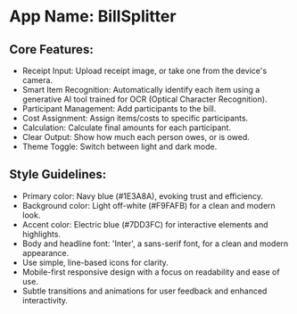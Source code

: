 # **App Name**: BillSplitter

## Core Features:

- Receipt Input: Upload receipt image, or take one from the device's camera.
- Smart Item Recognition: Automatically identify each item using a generative AI tool trained for OCR (Optical Character Recognition).
- Participant Management: Add participants to the bill.
- Cost Assignment: Assign items/costs to specific participants.
- Calculation: Calculate final amounts for each participant.
- Clear Output: Show how much each person owes, or is owed.
- Theme Toggle: Switch between light and dark mode.

## Style Guidelines:

- Primary color: Navy blue (#1E3A8A), evoking trust and efficiency.
- Background color: Light off-white (#F9FAFB) for a clean and modern look.
- Accent color: Electric blue (#7DD3FC) for interactive elements and highlights.
- Body and headline font: 'Inter', a sans-serif font, for a clean and modern appearance.
- Use simple, line-based icons for clarity.
- Mobile-first responsive design with a focus on readability and ease of use.
- Subtle transitions and animations for user feedback and enhanced interactivity.